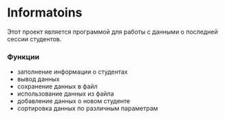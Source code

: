 # Informatoins
<p> Этот проект является программой для работы с данными о последней сессии студентов. </p>
<h3>Функции</h3>
<ul>

<li>заполнение информации о студентах</li>
<li>вывод данных</li>
<li>сохранение данных в файл</li>
<li>использование данных из файла</li>
<li>добавление данных о новом студенте</li>
<li>сортировка данных по различным параметрам</li>
</ul>
